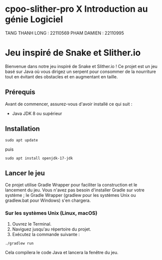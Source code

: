 # cpoo-slither-pro X Introduction au génie Logiciel
TANG THANH LONG : 22110569
PHAM DAMIEN : 22110995



# Jeu inspiré de Snake et Slither.io

Bienvenue dans notre jeu inspiré de Snake et Slither.io ! Ce projet est un jeu basé sur Java où vous dirigez un serpent pour consommer de la nourriture tout en évitant des obstacles et en augmentant en taille.

## Prérequis

Avant de commencer, assurez-vous d'avoir installé ce qui suit :
- Java JDK 8 ou supérieur

## Installation
```
sudo apt update
```
puis
```
sudo apt install openjdk-17-jdk
```
## Lancer le jeu

Ce projet utilise Gradle Wrapper pour faciliter la construction et le lancement du jeu. Vous n'avez pas besoin d'installer Gradle sur votre système ; le Gradle Wrapper (gradlew pour les systèmes Unix ou gradlew.bat pour Windows) s'en chargera.



### Sur les systèmes Unix (Linux, macOS)

1. Ouvrez le Terminal.
2. Naviguez jusqu'au répertoire du projet.
3. Exécutez la commande suivante :

````
./gradlew run
````



Cela compilera le code Java et lancera la fenêtre du jeu.
